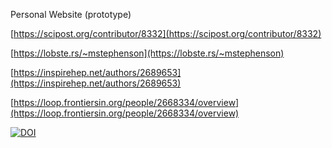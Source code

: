 Personal Website (prototype)

[https://scipost.org/contributor/8332](https://scipost.org/contributor/8332)


[https://lobste.rs/~mstephenson](https://lobste.rs/~mstephenson)

[https://inspirehep.net/authors/2689653](https://inspirehep.net/authors/2689653)

[https://loop.frontiersin.org/people/2668334/overview](https://loop.frontiersin.org/people/2668334/overview)

<a href="https://doi.org/10.5281/zenodo.14920893"><img src="https://zenodo.org/badge/938472045.svg" alt="DOI"></a>
